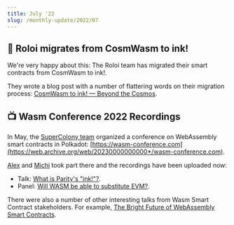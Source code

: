 ```yaml
---
title: July '22
slug: /monthly-update/2022/07
---
```


## 🌌 Roloi migrates from CosmWasm to ink!

We're very happy about this:
The Roloi team has migrated their smart contracts from CosmWasm to ink!.

They wrote a blog post with a number of flattering words on their migration
process:
[CosmWasm to ink! — Beyond the Cosmos](https://medium.com/@RoloiMoney/cosmwasm-to-ink-beyond-the-cosmos-e4920604f9cb).


## 📺 Wasm Conference 2022 Recordings

In May, the [SuperColony team](https://supercolony.net/) organized
a conference on WebAssembly smart contracts in Polkadot:
[https://wasm-conference.com](https://web.archive.org/web/20230000000000*/wasm-conference.com).

[Alex](https://github.com/athei) and [Michi](https://github.com/cmichi) 
took part there and the recordings have been uploaded now:

* Talk: [What is Parity's "ink!"?](https://www.youtube.com/watch?v=bhtNKW2oeXs).
* Panel: [Will WASM be able to substitute EVM?](https://www.youtube.com/watch?v=UZ_fJZ5yosg).

There were also a number of other interesting talks from Wasm Smart Contract stakeholders.
For example, [The Bright Future of WebAssembly Smart Contracts](https://www.youtube.com/watch?v=OO5EEjYqb80).